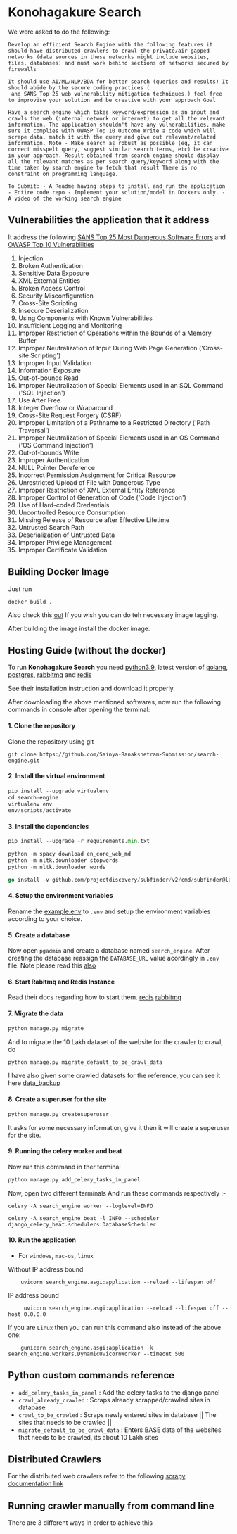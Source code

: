 # Konohagakure Search
We were asked to do the following:
```
Develop an efficient Search Engine with the following features it should have distributed crawlers to crawl the private/air-gapped networks (data sources in these networks might include websites, files, databases) and must work behind sections of networks secured by firewalls

It should use AI/ML/NLP/BDA for better search (queries and results) It should abide by the secure coding practices (
 and SANS Top 25 web vulnerability mitigation techniques.) feel free to improvise your solution and be creative with your approach Goal

Have a search engine which takes keyword/expression as an input and crawls the web (internal network or internet) to get all the relevant information. The application shouldn't have any vulnerabilities, make sure it complies with OWASP Top 10 Outcome Write a code which will scrape data, match it with the query and give out relevant/related information. Note - Make search as robust as possible (eg, it can correct misspelt query, suggest similar search terms, etc) be creative in your approach. Result obtained from search engine should display all the relevant matches as per search query/keyword along with the time taken by search engine to fetch that result There is no constraint on programming language.

To Submit: - A Readme having steps to install and run the application - Entire code repo - Implement your solution/model in Dockers only. - A video of the working search engine
```

## Vulnerabilities the application that it address
It address the following [SANS Top 25 Most Dangerous Software Errors](https://www.sans.org/top25-software-errors/) and [OWASP Top 10 Vulnerabilities](https://www.veracode.com/security/owasp-top-10)

1. Injection
2. Broken Authentication
3. Sensitive Data Exposure
4. XML External Entities
5. Broken Access Control
6. Security Misconfiguration
7. Cross-Site Scripting
8. Insecure Deserialization
9. Using Components with Known Vulnerabilities
10. Insufficient Logging and Monitoring
11. Improper Restriction of Operations within the Bounds of a Memory Buffer
12. Improper Neutralization of Input During Web Page Generation ('Cross-site Scripting')
13. Improper Input Validation
14. Information Exposure
15. Out-of-bounds Read
16. Improper Neutralization of Special Elements used in an SQL Command ('SQL Injection')
17. Use After Free
18. Integer Overflow or Wraparound
19. Cross-Site Request Forgery (CSRF)
20. Improper Limitation of a Pathname to a Restricted Directory ('Path Traversal')
21. Improper Neutralization of Special Elements used in an OS Command ('OS Command Injection')
22. Out-of-bounds Write
23. Improper Authentication
24. NULL Pointer Dereference
25. Incorrect Permission Assignment for Critical Resource
26. Unrestricted Upload of File with Dangerous Type
27. Improper Restriction of XML External Entity Reference
28. Improper Control of Generation of Code ('Code Injection')
29. Use of Hard-coded Credentials
30. Uncontrolled Resource Consumption
31. Missing Release of Resource after Effective Lifetime
32. Untrusted Search Path
33. Deserialization of Untrusted Data
34. Improper Privilege Management
35. Improper Certificate Validation

## Building Docker Image
Just run 

```docker
docker build .
```
Also check this [out](https://stackoverflow.com/questions/59608788/unable-to-start-docker-desktop-on-windows-10)
If you wish you can do teh necessary image tagging.

After building the image install the docker image.

## Hosting Guide (without the docker)
To run **Konohagakure Search** you need [python3.9](https://www.python.org/downloads/release/python-390/), latest version of [golang](https://go.dev/),
[postgres](https://www.postgresql.org/), [rabbitmq](https://www.rabbitmq.com/) and [redis](https://redis.io/)

See their installation instruction and download it properly.

After downloading the above mentioned softwares, now run the following commands in console after opening the terminal:

#### 1. Clone the repository
Clone the repository using git
```git
git clone https://github.com/Sainya-Ranakshetram-Submission/search-engine.git
```
#### 2. Install the virtual environment
```python
pip install --upgrade virtualenv
cd search-engine
virtualenv env
env/scripts/activate
```
#### 3. Install the dependencies
```python
pip install --upgrade -r requirements.min.txt
```
```python
python -m spacy download en_core_web_md
python -m nltk.downloader stopwords
python -m nltk.downloader words
```
```go
go install -v github.com/projectdiscovery/subfinder/v2/cmd/subfinder@latest
```
#### 4. Setup the environment variables
Rename the [example.env](https://github.com/Sainya-Ranakshetram-Submission/search-engine/blob/master/example.env) to `.env` and setup the environment variables according to your choice.

#### 5. Create a database
Now open `pgadmin` and create a database named `search_engine`. After creating the database reassign the `DATABASE_URL` value acordingly in `.env` file.
Note please read this [also](https://github.com/jacobian/dj-database-url#url-schema)

#### 6. Start Rabitmq and Redis Instance
Read their docs regarding how to start them. [redis](https://redis.io/documentation) [rabbitmq](https://rabbitmq.com/documentation.html)

#### 7. Migrate the data
```python
python manage.py migrate
```

And to migrate the 10 Lakh dataset of the website for the crawler to crawl, do
```python
python manage.py migrate_default_to_be_crawl_data
```
I have also given some crawled datasets for the reference, you can see it here [data_backup](https://github.com/Sainya-Ranakshetram-Submission/search-engine/blob/master/data_backup)

#### 8. Create a superuser for the site
```python
python manage.py createsuperuser
```
It asks for some necessary information, give it then it will create a superuser for the site.

#### 9. Running the celery worker and beat
Now run this command in ther terminal
```python
python manage.py add_celery_tasks_in_panel
```
Now, open two different terminals
And run these commands respectively :-
```celery
celery -A search_engine worker --loglevel=INFO
```
```celery
celery -A search_engine beat -l INFO --scheduler django_celery_beat.schedulers:DatabaseScheduler
```

#### 10. Run the application
- For `windows`, `mac-os`, `linux`

Without IP address bound
```console
    uvicorn search_engine.asgi:application --reload --lifespan off
```

IP address bound
```console
     uvicorn search_engine.asgi:application --reload --lifespan off --host 0.0.0.0
```

If you are `Linux` then you can run this command also instead of the above one:
```console
    gunicorn search_engine.asgi:application -k search_engine.workers.DynamicUvicornWorker --timeout 500
```

## Python custom commands reference
- `add_celery_tasks_in_panel` : Add the celery tasks to the django panel
- `crawl_already_crawled` : Scraps already scrapped/crawled sites in database
- `crawl_to_be_crawled` : Scraps newly entered sites in database || The sites that needs to be crawled ||
- `migrate_default_to_be_crawl_data` : Enters BASE data of the websites that needs to be crawled, its about 10 Lakh sites

## Distributed Crawlers
For the distributed web crawlers refer to the following [scrapy documentation link](https://docs.scrapy.org/en/latest/topics/practices.html#distributed-crawls)

## Running crawler manually from command line
There are 3 different ways in order to achieve this
